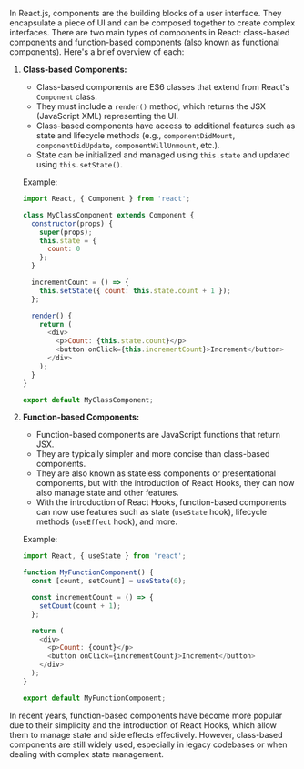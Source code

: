 In React.js, components are the building blocks of a user interface. They encapsulate a piece of UI and can be composed together to create complex interfaces. There are two main types of components in React: class-based components and function-based components (also known as functional components). Here's a brief overview of each:

1. **Class-based Components:**
   - Class-based components are ES6 classes that extend from React's `Component` class.
   - They must include a `render()` method, which returns the JSX (JavaScript XML) representing the UI.
   - Class-based components have access to additional features such as state and lifecycle methods (e.g., `componentDidMount`, `componentDidUpdate`, `componentWillUnmount`, etc.).
   - State can be initialized and managed using `this.state` and updated using `this.setState()`.

   Example:

   ```javascript
   import React, { Component } from 'react';

   class MyClassComponent extends Component {
     constructor(props) {
       super(props);
       this.state = {
         count: 0
       };
     }

     incrementCount = () => {
       this.setState({ count: this.state.count + 1 });
     };

     render() {
       return (
         <div>
           <p>Count: {this.state.count}</p>
           <button onClick={this.incrementCount}>Increment</button>
         </div>
       );
     }
   }

   export default MyClassComponent;
   ```

2. **Function-based Components:**
   - Function-based components are JavaScript functions that return JSX.
   - They are typically simpler and more concise than class-based components.
   - They are also known as stateless components or presentational components, but with the introduction of React Hooks, they can now also manage state and other features.
   - With the introduction of React Hooks, function-based components can now use features such as state (`useState` hook), lifecycle methods (`useEffect` hook), and more.

   Example:

   ```javascript
   import React, { useState } from 'react';

   function MyFunctionComponent() {
     const [count, setCount] = useState(0);

     const incrementCount = () => {
       setCount(count + 1);
     };

     return (
       <div>
         <p>Count: {count}</p>
         <button onClick={incrementCount}>Increment</button>
       </div>
     );
   }

   export default MyFunctionComponent;
   ```

In recent years, function-based components have become more popular due to their simplicity and the introduction of React Hooks, which allow them to manage state and side effects effectively. However, class-based components are still widely used, especially in legacy codebases or when dealing with complex state management.